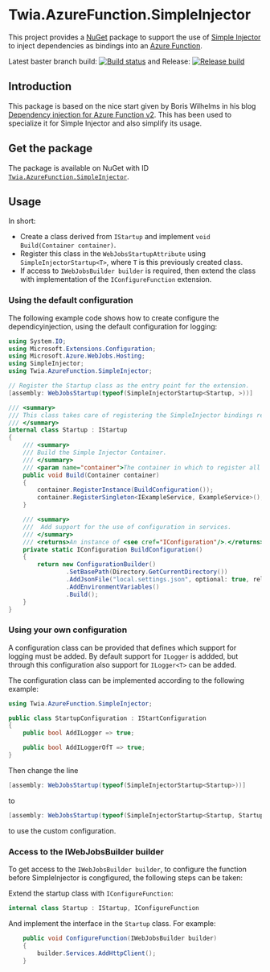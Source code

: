 # Twia.AzureFunction.SimpleInjector

This project provides a [NuGet](https://www.nuget.org/) package to support the use of [Simple Injector](https://simpleinjector.org) to inject dependencies as bindings into an [Azure Function](https://azure.microsoft.com/services/functions/).    

Latest baster branch build: [![Build status](https://twia.visualstudio.com/Twia.AzureFunction.SimpleInjector/_apis/build/status/Twia.AzureFunction.SimpleInjector-CI)](https://twia.visualstudio.com/Twia.AzureFunction.SimpleInjector/_build/latest?definitionId=12) and Release: [![Release build](https://twia.vsrm.visualstudio.com/_apis/public/Release/badge/ce3539e0-dd5a-4fb2-bcb0-823f6249db07/1/2)](https://www.nuget.org/packages/Twia.AzureFunction.SimpleInjector/)

## Introduction

This package is based on the nice start given by Boris Wilhelms in his blog [Dependency injection for Azure Function v2](https://blog.wille-zone.de/post/dependency-injection-for-azure-functions/). This has been used to specialize it for Simple Injector and also simplify its usage.

## Get the package

The package is available on NuGet with ID [`Twia.AzureFunction.SimpleInjector`](https://www.nuget.org/packages/Twia.AzureFunction.SimpleInjector/).

## Usage

In short:

* Create a class derived from `IStartup` and implement `void Build(Container container)`. 
* Register this class in the `WebJobsStartupAttribute` using `SimpleInjectorStartup<T>`, where `T` is this previously created class.
* If access to `IWebJobsBuilder builder` is required, then extend the class with implementation of the `IConfigureFunction` extension.

### Using the default configuration

The following example code shows how to create configure the dependicyinjection, using the default configuration for logging:

```csharp
using System.IO;
using Microsoft.Extensions.Configuration;
using Microsoft.Azure.WebJobs.Hosting;
using SimpleInjector;
using Twia.AzureFunction.SimpleInjector;

// Register the Startup class as the entry point for the extension.
[assembly: WebJobsStartup(typeof(SimpleInjectorStartup<Startup, >))]

/// <summary>
/// This class takes care of registering the SimpleInjector bindings required by this Function App.
/// </summary>
internal class Startup : IStartup
{
    /// <summary>
    /// Build the Simple Injector Container.
    /// </summary>
    /// <param name="container">The container in which to register all dependencies.</param>
    public void Build(Container container)
    {
        container.RegisterInstance(BuildConfiguration());
        container.RegisterSingleton<IExampleService, ExampleService>();
    }

    /// <summary>
    ///  Add support for the use of configuration in services.
    /// </summary>
    /// <returns>An instance of <see cref="IConfiguration"/>.</returns>
    private static IConfiguration BuildConfiguration()
    {
        return new ConfigurationBuilder()
                .SetBasePath(Directory.GetCurrentDirectory())
                .AddJsonFile("local.settings.json", optional: true, reloadOnChange: false)
                .AddEnvironmentVariables()
                .Build();
    }
}
```

### Using your own configuration

A configuration class can be provided that defines which support for logging must be added. By default support for `ILogger` is addded, but through this configuration also support for `ILogger<T>` can be added. 

The configuration class can be implemented according to the following example:

```csharp
using Twia.AzureFunction.SimpleInjector;

public class StartupConfiguration : IStartConfiguration
{
    public bool AddILogger => true;

    public bool AddILoggerOfT => true;
}
```

Then change the line 

```csharp
[assembly: WebJobsStartup(typeof(SimpleInjectorStartup<Startup>))]
```

to 

```csharp
[assembly: WebJobsStartup(typeof(SimpleInjectorStartup<Startup, StartupConfiguration>))]
``` 

to use the custom configuration.


### Access to the IWebJobsBuilder builder

To get access to the `IWebJobsBuilder builder`, to configure the function before SimpleInjector is congfigured, the following steps can be taken:

Extend the startup class with `IConfigureFunction`:
```csharp
internal class Startup : IStartup, IConfigureFunction
```

And implement the interface in the `Startup` class. For example:

```csharp
    public void ConfigureFunction(IWebJobsBuilder builder)
    {
        builder.Services.AddHttpClient();
    }
``` 
